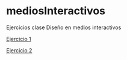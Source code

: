 # mediosInteractivos
Ejercicios clase Diseño en medios interactivos

[Ejercicio 1](https://feliperuedah.github.io/mediosInteractivos/01/)

[Ejercicio 2](https://feliperuedah.github.io/mediosInteractivos/02/)


